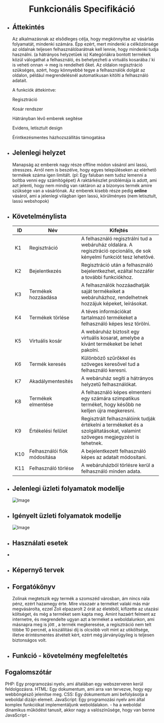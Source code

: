 <center><h1>Funkcionális Specifikáció</h1></center>

* <h2>Áttekintés</h2>
    Az alkalmazásnak az elsődleges célja, hogy megkönnyítse az vásárlás folyamatát, mindenki számára.
    Épp ezért, mert mindenki a célközönsége az oldalnak teljesen felhasználóbarátnak kell lennie, hogy mindenki tudja használni. (a hátrányos helyzetűek is)
    Kategóriákra bontott termékek közül válogathat a felhasználó, és behelyezheti a virtuális kosarába / ki is veheti onnan -> meg is rendelheti őket.
    Az oldalon regisztráció szükséges, azért, hogy könnyebbé tegye a felhasználók dolgát az oldalon, például megrendelésnél automatikusan kitölti a felhasználó adatait.

    A funkciók áttekintve:

    Regisztráció

    Kosár rendszer

    Hátrányban lévő emberek segítése

    Evidens, letisztult design
    
    Érintkezésmentes házhozszállítás támogatása


* <h2>Jelenlegi helyzet</h2>

    Manapság az emberek nagy része offline módon vásárol ami lassú, stresszes.
    Arról nem is beszélve, hogy egyes településeken az elérhető termékek száma igen limitált. 
    (pl: Egy faluban nem tudsz lemenni a boltba venni egy számítógépet)
    A raktárkészlet problémája is adott, ami azt jelenti, hogy nem mindig van raktáron az a bizonyos termék amire szüksége van a vásárlónak.
    Az emberek kisebb része pedig **online** vásárol, ami a jelenlegi világban igen lassú, körülményes 
    (nem letisztult, lassú webshopok)
    

* <h2>Követelménylista</h2>

    ID | Név | Kifejtés
    -- | --- | --------
    K1 | Regisztráció | A felhasználó regisztrálni tud a webáruház oldalára. A regisztráció opcionális, de sok kényelmi funkciót tesz lehetővé.
    K2 | Bejelentkezés | Regisztráció után a felhasználó bejelentkezhet, ezáltal hozzáfér a további funkciókhoz.
    K3 | Termékek hozzáadása | A felhasználók hozzáadhatják saját termékeiket a webáruházhoz, rendelhetnek hozzájuk képeket, leírásokat.
    K4 | Termékek törlése | A téves információkat tartalmazó termékeket a felhasználó képes lesz törölni.
    K5 | Virtuális kosár | A webáruház biztosít egy virtuális kosarat, amelybe a kívánt termékeket be lehet pakolni.
    K6 | Termék keresés | Különböző szűrőkkel és szöveges keresővel tud a felhasználó keresni.
    K7 | Akadálymentesítés | A webáruház segíti a hátrányos helyzetű felhasználókat.
    K8 | Termékek elmentése | A felhasználó képes elmenteni egy számára szimpatikus terméket, hogy később ne kelljen újra megkeresni.
    K9 | Értékelési felület | Regisztrált felhasználóink tudják értékelni a termékeket és a szolgáltatásokat, valamint szöveges megjegyzést is tehetnek.
    K10 | Felhasználói fiók módosítása | A bejelentkezett felhasználó képes az adatait módosítani.
    K11 | Felhasználó törlése | A webáruházból törlésre kerül a felhasználó minden adata.


* <h2>Jelenlegi üzleti folyamatok modellje</h2>

    ![Image](https://github.com/unicsbalint/AFP_2nd_project/blob/master/Pictures/Jelenlegi_uzleti_folyamat_modell.png)

* <h2>Igényelt üzleti folyamatok modellje</h2>

    ![Image](https://github.com/unicsbalint/AFP_2nd_project/blob/master/Pictures/Igenyelt_uzleti_folyamat_modell.png)

* <h2>Használati esetek</h2>
* 

* <h2>Képernyő tervek</h2>

* <h2>Forgatókönyv</h2>
    Zolinak megtetszik egy termék a szomszéd városban, ám nincs nála pénz, ezért hazamegy érte. Mire visszaér a terméket valaki más már megvásárolta, ezzel Zoli elpazarolt
    2 órát az életéből, kifizette az utazási költséget, és még a terméket sem kapta meg. Amint hazaért felment az internetre, és megrendelte ugyan azt a terméket a weboldalunkon, ami másnapra meg is                                  jött , a termék megkeresése, a regisztráció nem telt többe 10 percnél, a kiszállítási díj is olcsóbb volt mint az utiköltsége, illetve érintésmentes átvételt kért, ezért még járványügyileg is teljesen biztonságos volt.

* <h2>Funkció - követelmény megfeleltetés</h2>

 <h2>Fogalomszótár</h2>
PHP: 	Egy programozási nyelv, ami általában egy webszerveren kerül feldolgozásra.
HTML:	Egy dokumentum, ami arra van tervezve, hogy egy webböngésző jelenítse meg.
CSS: 	Egy dokumentum ami befolyásolja a weboldal dizájn elemeit.
JavaScript: Egy programozási nyelv ami által komplex funkciókat implementáljunk weboldalakon. - ha a weboldal dinamikus működést tanusít, akkor nagy a valószínűsége, hogy van benne JavaScript -


